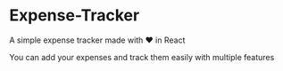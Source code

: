 # Expense-Tracker
A simple expense tracker made with ❤️ in React

You can add your expenses and track them easily with multiple features
